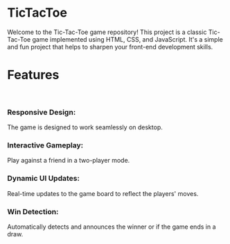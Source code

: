 # TicTacToe
Welcome to the Tic-Tac-Toe game repository! This project is a classic Tic-Tac-Toe game implemented using HTML, CSS, and JavaScript. It's a simple and fun project that helps to sharpen your front-end development skills.
<br>
<h1>Features</h1>
<br>
<h3>Responsive Design:</h3> The game is designed to work seamlessly on desktop.
<br>
<h3>Interactive Gameplay:</h3> Play against a friend in a two-player mode.
<br>
<h3>Dynamic UI Updates:</h3> Real-time updates to the game board to reflect the players' moves.
<br>
<h3>Win Detection:</h3> Automatically detects and announces the winner or if the game ends in a draw.
